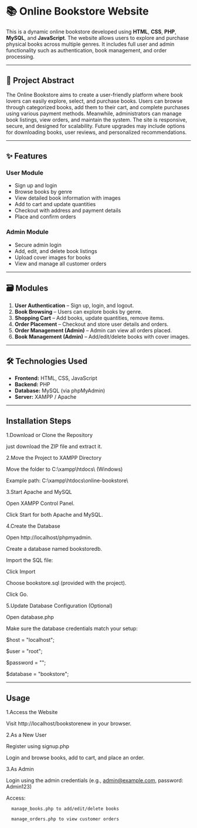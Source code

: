 # 📚 Online Bookstore Website

This is a dynamic online bookstore developed using **HTML**, **CSS**, **PHP**, **MySQL**, and **JavaScript**. The website allows users to explore and purchase physical books across multiple genres. It includes full user and admin functionality such as authentication, book management, and order processing.

---

## 🧾 Project Abstract

The Online Bookstore aims to create a user-friendly platform where book lovers can easily explore, select, and purchase books. Users can browse through categorized books, add them to their cart, and complete purchases using various payment methods. Meanwhile, administrators can manage book listings, view orders, and maintain the system. The site is responsive, secure, and designed for scalability. Future upgrades may include options for downloading books, user reviews, and personalized recommendations.

---

## ✨ Features

### User Module
- Sign up and login
- Browse books by genre
- View detailed book information with images
- Add to cart and update quantities
- Checkout with address and payment details
- Place and confirm orders

### Admin Module
- Secure admin login
- Add, edit, and delete book listings
- Upload cover images for books
- View and manage all customer orders

---

## 🗃️ Modules

1. **User Authentication** – Sign up, login, and logout.
2. **Book Browsing** – Users can explore books by genre.
3. **Shopping Cart** – Add books, update quantities, remove items.
4. **Order Placement** – Checkout and store user details and orders.
5. **Order Management (Admin)** – Admin can view all orders placed.
6. **Book Management (Admin)** – Add/edit/delete books with cover images.

---


## 🛠️ Technologies Used

- **Frontend:** HTML, CSS, JavaScript
- **Backend:** PHP
- **Database:** MySQL (via phpMyAdmin)
- **Server:** XAMPP / Apache


---

## Installation Steps
1.Download or Clone the Repository

just download the ZIP file and extract it.

2.Move the Project to XAMPP Directory

Move the folder to C:\xampp\htdocs\ (Windows)

Example path: C:\xampp\htdocs\online-bookstore\

3.Start Apache and MySQL

Open XAMPP Control Panel.

Click Start for both Apache and MySQL.

4.Create the Database

Open http://localhost/phpmyadmin.

Create a database named bookstoredb.

Import the SQL file:

Click Import

Choose bookstore.sql (provided with the project).

Click Go.

5.Update Database Configuration (Optional)

Open database.php

Make sure the database credentials match your setup:

$host = "localhost";

$user = "root";

$password = "";

$database = "bookstore";


---

## Usage
1.Access the Website

Visit http://localhost/bookstorenew in your browser.

2.As a New User

Register using signup.php

Login and browse books, add to cart, and place an order.

3.As Admin

   Login using the admin credentials (e.g., admin@example.com, password: Admin123)
   
   Access:
   
      manage_books.php to add/edit/delete books
      
      manage_orders.php to view customer orders
